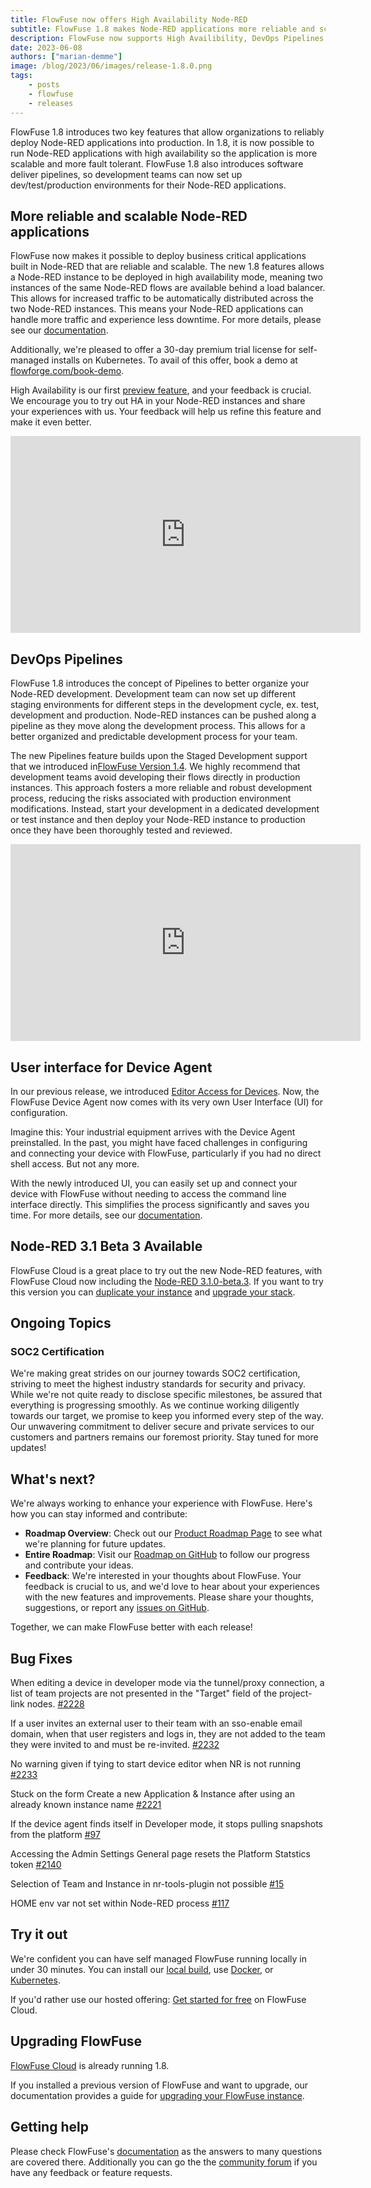 ```yaml
---
title: FlowFuse now offers High Availability Node-RED
subtitle: FlowFuse 1.8 makes Node-RED applications more reliable and scalable, plus more streamline deployment pipelines.
description: FlowFuse now supports High Availibility, DevOps Pipelines and more
date: 2023-06-08 
authors: ["marian-demme"]
image: /blog/2023/06/images/release-1.8.0.png
tags:
    - posts
    - flowfuse
    - releases
---
```


FlowFuse 1.8 introduces two key features that allow organizations to reliably deploy Node-RED applications into production. In 1.8, it is now possible to run Node-RED applications with high availability so the application is more scalable and more fault tolerant. FlowFuse 1.8 also introduces software deliver pipelines, so development teams can now set up dev/test/production environments for their Node-RED applications.

<!--more-->

## More reliable and scalable Node-RED applications
FlowFuse now makes it possible to deploy business critical applications built in Node-RED that are reliable and scalable. The new 1.8 features allows a Node-RED instance to be deployed in high availability mode, meaning two instances of the same Node-RED flows are available behind a load balancer. This allows for increased traffic to be automatically distributed across the two Node-RED instances. This means your Node-RED applications can handle more traffic and experience less downtime. For more details, please see our [documentation](/docs/user/high-availability).

Additionally, we're pleased to offer a 30-day premium trial license for self-managed installs on Kubernetes. To avail of this offer, book a demo at [flowforge.com/book-demo](/book-demo).

High Availability is our first [preview feature](/handbook/product/versioning/#preview-features), and your feedback is crucial. We encourage you to try out HA in your Node-RED instances and share your experiences with us. Your feedback will help us refine this feature and make it even better.

<iframe width="560" height="315" src="https://www.youtube.com/embed/mbDkjKhVwIw" title="YouTube video player" frameborder="0" allow="accelerometer; autoplay; clipboard-write; encrypted-media; gyroscope; picture-in-picture" allowfullscreen></iframe>

## DevOps Pipelines

FlowFuse 1.8 introduces the concept of Pipelines to better organize your Node-RED development. Development team can now set up different staging environments for different steps in the development cycle, ex. test, development and production. Node-RED instances can be pushed along a pipeline as they move along the development process. This allows for a better organized and predictable development process for your team. 

The new Pipelines feature builds upon the Staged Development support that we introduced in[FlowFuse Version 1.4](../../02/flowforge-1-4-0-released). We highly recommend that development teams avoid developing their flows directly in production instances. This approach fosters a more reliable and robust development process, reducing the risks associated with production environment modifications. Instead, start your development in a dedicated development or test instance and then deploy your Node-RED instance to production once they have been thoroughly tested and reviewed. 

<iframe width="560" height="315" src="https://www.youtube.com/embed/Pbql22f3vqY" title="YouTube video player" frameborder="0" allow="accelerometer; autoplay; clipboard-write; encrypted-media; gyroscope; picture-in-picture" allowfullscreen></iframe>

## User interface for Device Agent

In our previous release, we introduced [Editor Access for Devices](../../05/flowforge-1-7-released). Now, the FlowFuse Device Agent now comes with its very own User Interface (UI) for configuration.

Imagine this: Your industrial equipment arrives with the Device Agent preinstalled. In the past, you might have faced challenges in configuring and connecting your device with FlowFuse, particularly if you had no direct shell access. But not any more.

With the newly introduced UI, you can easily set up and connect your device with FlowFuse without needing to access the command line interface directly. This simplifies the process significantly and saves you time. For more details, see our [documentation](/docs/user/devices/).

## Node-RED 3.1 Beta 3 Available

FlowFuse Cloud is a great place to try out the new Node-RED features, with FlowFuse Cloud now including the [Node-RED 3.1.0-beta.3](https://discourse.nodered.org/t/node-red-3-1-0-beta-3-released/78716). If you want to try this version you can [duplicate your instance](/docs/user/instance-settings/) and [upgrade your stack](/docs/user/changestack/).

## Ongoing Topics

### SOC2 Certification

We're making great strides on our journey towards SOC2 certification, striving to meet the highest industry standards for security and privacy. While we're not quite ready to disclose specific milestones, be assured that everything is progressing smoothly. As we continue working diligently towards our target, we promise to keep you informed every step of the way. Our unwavering commitment to deliver secure and private services to our customers and partners remains our foremost priority. Stay tuned for more updates!

## What's next?

We're always working to enhance your experience with FlowFuse. Here's how you can stay informed and contribute:

- **Roadmap Overview**: Check out our [Product Roadmap Page](/product/roadmap/) to see what we're planning for future updates.
- **Entire Roadmap**: Visit our [Roadmap on GitHub](https://github.com/orgs/FlowFuse/projects/5) to follow our progress and contribute your ideas.
- **Feedback**: We're interested in your thoughts about FlowFuse. Your feedback is crucial to us, and we'd love to hear about your experiences with the new features and improvements. Please share your thoughts, suggestions, or report any [issues on GitHub](https://github.com/FlowFuse/flowforge/issues/new/choose). 

Together, we can make FlowFuse better with each release!

## Bug Fixes

When editing a device in developer mode via the tunnel/proxy connection, a list of team projects are not presented in the "Target" field of the project-link nodes. [#2228](https://github.com/FlowFuse/flowforge/issues/2228)

If a user invites an external user to their team with an sso-enable email domain, when that user registers and logs in, they are not added to the team they were invited to and must be re-invited. [#2232](https://github.com/FlowFuse/flowforge/issues/2232)

No warning given if tying to start device editor when NR is not running [#2233](https://github.com/FlowFuse/flowforge/issues/2233)

Stuck on the form Create a new Application & Instance after using an already known instance name [#2221](https://github.com/FlowFuse/flowforge/issues/2221)

If the device agent finds itself in Developer mode, it stops pulling snapshots from the platform [#97](https://github.com/FlowFuse/flowforge-device-agent/issues/97)

Accessing the Admin Settings General page resets the Platform Statstics token [#2140](https://github.com/FlowFuse/flowforge/issues/2140)

Selection of Team and Instance in nr-tools-plugin not possible [#15](https://github.com/FlowFuse/flowforge-nr-tools-plugin/issues/15)

HOME env var not set within Node-RED process [#117](https://github.com/FlowFuse/flowforge-nr-launcher/issues/117)

## Try it out

We're confident you can have self managed FlowFuse running locally in under 30 minutes.
You can install our [local build](/docs/install/local/), use [Docker](/docs/install/docker/), or [Kubernetes](/docs/install/kubernetes/).

If you'd rather use our hosted offering: [Get started for free](https://app.flowforge.com/account/create) on FlowFuse Cloud.

## Upgrading FlowFuse

[FlowFuse Cloud](https://app.flowforge.com) is already running 1.8.

If you installed a previous version of FlowFuse and want to upgrade, our documentation provides a
guide for [upgrading your FlowFuse instance](/docs/upgrade/).

## Getting help

Please check FlowFuse's [documentation](/docs/) as the answers to many questions are covered there. Additionally you can go the the [community forum](https://community.flowfuse.com) if you have
any feedback or feature requests.
